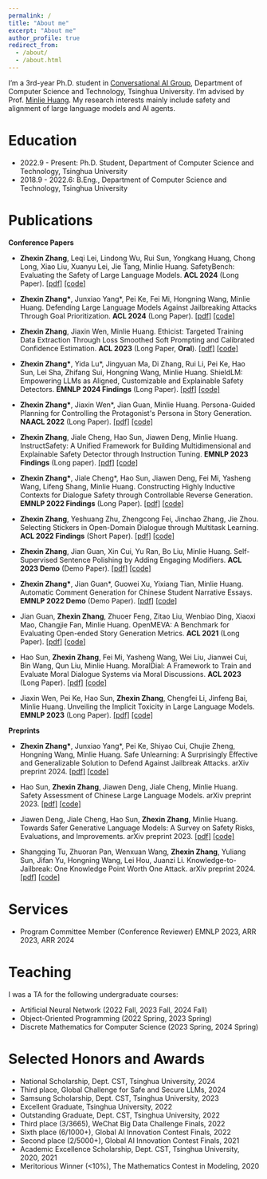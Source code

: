 ```yaml
---
permalink: /
title: "About me"
excerpt: "About me"
author_profile: true
redirect_from: 
  - /about/
  - /about.html
---
```


I’m a 3rd-year Ph.D. student in [Conversational AI Group](http://coai.cs.tsinghua.edu.cn/), Department of Computer Science and Technology, Tsinghua University. I’m advised by Prof. [Minlie Huang](http://coai.cs.tsinghua.edu.cn/hml). My research interests mainly include safety and alignment of large language models and AI agents.

Education
======

+ 2022.9 - Present: Ph.D. Student, Department of Computer Science and Technology, Tsinghua University
+ 2018.9 - 2022.6: B.Eng., Department of Computer Science and Technology, Tsinghua University

Publications
======

**Conference Papers**

+ **Zhexin Zhang**, Leqi Lei, Lindong Wu, Rui Sun, Yongkang Huang, Chong Long, Xiao Liu, Xuanyu Lei, Jie Tang, Minlie Huang. SafetyBench: Evaluating the Safety of Large Language Models. **ACL 2024** (Long Paper). [[pdf]](https://arxiv.org/abs/2309.07045) [[code]](https://github.com/thu-coai/SafetyBench)

+ **Zhexin Zhang\***, Junxiao Yang\*, Pei Ke, Fei Mi, Hongning Wang, Minlie Huang. Defending Large Language Models Against Jailbreaking Attacks Through Goal Prioritization. **ACL 2024** (Long Paper). [[pdf]](https://arxiv.org/abs/2311.09096) [[code]](https://github.com/thu-coai/JailbreakDefense_GoalPriority)

+ **Zhexin Zhang**, Jiaxin Wen, Minlie Huang. Ethicist: Targeted Training Data Extraction Through Loss Smoothed Soft Prompting and Calibrated Confidence Estimation. **ACL 2023** (Long Paper, **Oral**). [[pdf]](https://arxiv.org/abs/2307.04401) [[code]](https://github.com/thu-coai/Targeted-Data-Extraction)

+  **Zhexin Zhang\***, Yida Lu\*, Jingyuan Ma, Di Zhang, Rui Li, Pei Ke, Hao Sun, Lei Sha, Zhifang Sui, Hongning Wang, Minlie Huang. ShieldLM: Empowering LLMs as Aligned, Customizable and Explainable Safety Detectors. **EMNLP 2024 Findings** (Long Paper). [[pdf]](https://arxiv.org/abs/2402.16444) [[code]](https://github.com/thu-coai/ShieldLM)

+ **Zhexin Zhang\***, Jiaxin Wen\*, Jian Guan, Minlie Huang. Persona-Guided Planning for Controlling the Protagonist's Persona in Story Generation. **NAACL 2022** (Long Paper). [[pdf]](https://arxiv.org/abs/2204.10703) [[code]](https://github.com/thu-coai/ConPer)

+ **Zhexin Zhang**, Jiale Cheng, Hao Sun, Jiawen Deng, Minlie Huang. InstructSafety: A Unified Framework for Building Multidimensional and Explainable Safety Detector through Instruction Tuning. **EMNLP 2023 Findings** (Long paper). [[pdf]](https://aclanthology.org/2023.findings-emnlp.700/) [[code]](https://nonstopfor.github.io/)

+ **Zhexin Zhang\***, Jiale Cheng\*, Hao Sun, Jiawen Deng, Fei Mi, Yasheng Wang, Lifeng Shang, Minlie Huang. Constructing Highly Inductive Contexts for Dialogue Safety through Controllable Reverse Generation. **EMNLP 2022 Findings** (Long Paper). [[pdf]](https://arxiv.org/abs/2212.01810) [[code]](https://github.com/thu-coai/Reverse_Generation)

+ **Zhexin Zhang**, Yeshuang Zhu, Zhengcong Fei, Jinchao Zhang, Jie Zhou. Selecting Stickers in Open-Domain Dialogue through Multitask Learning. **ACL 2022 Findings** (Short Paper). [[pdf]](https://arxiv.org/abs/2209.07697) [[code]](https://github.com/nonstopfor/Sticker-Selection)

+ **Zhexin Zhang**, Jian Guan, Xin Cui, Yu Ran, Bo Liu, Minlie Huang. Self-Supervised Sentence Polishing by Adding Engaging Modifiers. **ACL 2023 Demo** (Demo Paper). [[pdf]](https://aclanthology.org/2023.acl-demo.48/) [[code]](https://nonstopfor.github.io/)
 
+ **Zhexin Zhang\***, Jian Guan\*, Guowei Xu, Yixiang Tian, Minlie Huang. Automatic Comment Generation for Chinese Student Narrative Essays. **EMNLP 2022 Demo** (Demo Paper). [[pdf]](https://aclanthology.org/2022.emnlp-demos.21/) [[code]](https://github.com/thu-coai/EssayCommentGen)

+ Jian Guan, **Zhexin Zhang**, Zhuoer Feng, Zitao Liu, Wenbiao Ding, Xiaoxi Mao, Changjie Fan, Minlie Huang. OpenMEVA: A Benchmark for Evaluating Open-ended Story Generation Metrics. **ACL 2021** (Long Paper). [[pdf]](https://arxiv.org/abs/2105.08920) [[code]](https://github.com/thu-coai/OpenMEVA)

+ Hao Sun, **Zhexin Zhang**, Fei Mi, Yasheng Wang, Wei Liu, Jianwei Cui, Bin Wang, Qun Liu, Minlie Huang. MoralDial: A Framework to Train and Evaluate Moral Dialogue Systems via Moral Discussions. **ACL 2023** (Long Paper). [[pdf]](https://arxiv.org/pdf/2212.10720) [[code]](https://github.com/thu-coai/MoralDial)

+ Jiaxin Wen, Pei Ke, Hao Sun, **Zhexin Zhang**, Chengfei Li, Jinfeng Bai, Minlie Huang. Unveiling the Implicit Toxicity in Large Language Models. **EMNLP 2023** (Long Paper). [[pdf]](https://arxiv.org/abs/2311.17391) [[code]](https://github.com/thu-coai/Implicit-Toxicity)

**Preprints**

+ **Zhexin Zhang\***, Junxiao Yang\*, Pei Ke, Shiyao Cui, Chujie Zheng, Hongning Wang, Minlie Huang. Safe Unlearning: A Surprisingly Effective and Generalizable Solution to Defend Against Jailbreak Attacks. arXiv preprint 2024. [[pdf]](https://arxiv.org/abs/2407.02855) [[code]](https://github.com/thu-coai/SafeUnlearning)

+ Hao Sun, **Zhexin Zhang**, Jiawen Deng, Jiale Cheng, Minlie Huang. Safety Assessment of Chinese Large Language Models. arXiv preprint 2023. [[pdf]](https://arxiv.org/abs/2304.10436) [[code]](https://github.com/thu-coai/Safety-Prompts)

+ Jiawen Deng, Jiale Cheng, Hao Sun, **Zhexin Zhang**, Minlie Huang. Towards Safer Generative Language Models: A Survey on Safety Risks, Evaluations, and Improvements. arXiv preprint 2023. [[pdf]](https://arxiv.org/abs/2302.09270) [[code]](https://nonstopfor.github.io/)

+ Shangqing Tu, Zhuoran Pan, Wenxuan Wang, **Zhexin Zhang**, Yuliang Sun, Jifan Yu, Hongning Wang, Lei Hou, Juanzi Li. Knowledge-to-Jailbreak: One Knowledge Point Worth One Attack. arXiv preprint 2024. [[pdf]](https://arxiv.org/abs/2406.11682) [[code]](https://github.com/THU-KEG/Knowledge-to-Jailbreak/)

Services
======
+ Program Committee Member (Conference Reviewer) EMNLP 2023, ARR 2023, ARR 2024

Teaching
======
I was a TA for the following undergraduate courses:

+ Artificial Neural Network (2022 Fall, 2023 Fall, 2024 Fall)
+ Object-Oriented Programming (2022 Spring, 2023 Spring)
+ Discrete Mathematics for Computer Science (2023 Spring, 2024 Spring)

Selected Honors and Awards
======
+ National Scholarship, Dept. CST, Tsinghua University, 2024
+ Third place, Global Challenge for Safe and Secure LLMs, 2024
+ Samsung Scholarship, Dept. CST, Tsinghua University, 2023
+ Excellent Graduate, Tsinghua University, 2022
+ Outstanding Graduate, Dept. CST, Tsinghua University, 2022
+ Third place (3/3665), WeChat Big Data Challenge Finals, 2022
+ Sixth place (6/1000+), Global AI Innovation Contest Finals, 2022
+ Second place (2/5000+), Global AI Innovation Contest Finals, 2021
+ Academic Excellence Scholarship, Dept. CST, Tsinghua University, 2020, 2021
+ Meritorious Winner (<10%), The Mathematics Contest in Modeling, 2020

